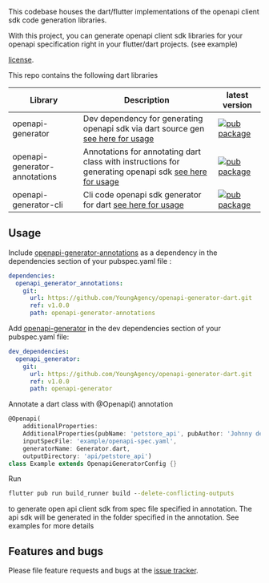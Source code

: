 This codebase houses the dart/flutter implementations of the openapi client sdk code generation libraries.

With this project, you can generate openapi client sdk libraries for your openapi specification right in your flutter/dart projects. (see example)

[license](https://github.com/gibahjoe/openapi-generator-dart/blob/master/openapi-generator-annotations/LICENSE).

This repo contains the following dart libraries

| Library                       | Description                                                                                                                                                     | latest version                                                                                                               |
| ----------------------------- | --------------------------------------------------------------------------------------------------------------------------------------------------------------- | ---------------------------------------------------------------------------------------------------------------------------- |
| openapi-generator             | Dev dependency for generating openapi sdk via dart source gen [see here for usage](https://pub.dev/packages/openapi_generator)                                  | [![pub package](https://img.shields.io/pub/v/openapi_generator.svg)](https://pub.dev/packages/openapi_generator)             |
| openapi-generator-annotations | Annotations for annotating dart class with instructions for generating openapi sdk [see here for usage](https://pub.dev/packages/openapi_generator_annotations) | [![pub package](https://img.shields.io/pub/v/openapi_generator_annotations.svg)](https://pub.dev/packages/openapi_generator) |
| openapi-generator-cli         | Cli code openapi sdk generator for dart [see here for usage](https://pub.dev/packages/openapi_generator_cli)                                                    | [![pub package](https://img.shields.io/pub/v/openapi_generator_cli.svg)](https://pub.dev/packages/openapi_generator_cli)     |

## Usage

Include [openapi-generator-annotations](https://pub.dev/packages/openapi_generator_annotations) as a dependency in the dependencies section of your pubspec.yaml file :

```yaml
dependencies:
  openapi_generator_annotations:
    git:
      url: https://github.com/YoungAgency/openapi-generator-dart.git
      ref: v1.0.0
      path: openapi-generator-annotations
```

Add [openapi-generator](https://pub.dev/packages/openapi_generator) in the dev dependencies section of your pubspec.yaml file:

```yaml
dev_dependencies:
  openapi_generator:
    git:
      url: https://github.com/YoungAgency/openapi-generator-dart.git
      ref: v1.0.0
      path: openapi-generator
```

Annotate a dart class with @Openapi() annotation

```dart
@Openapi(
    additionalProperties:
    AdditionalProperties(pubName: 'petstore_api', pubAuthor: 'Johnny dep'),
    inputSpecFile: 'example/openapi-spec.yaml',
    generatorName: Generator.dart,
    outputDirectory: 'api/petstore_api')
class Example extends OpenapiGeneratorConfig {}
```

Run

```cmd
flutter pub run build_runner build --delete-conflicting-outputs
```

to generate open api client sdk from spec file specified in annotation.
The api sdk will be generated in the folder specified in the annotation. See examples for more details

## Features and bugs

Please file feature requests and bugs at the [issue tracker][tracker].

[tracker]: https://github.com/gibahjoe/openapi-generator-dart/issues

